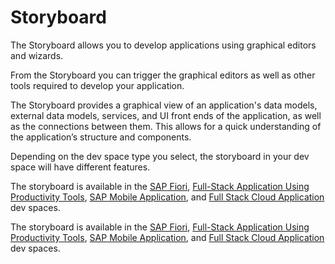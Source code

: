 <!-- loio6ca29416156647d3ad170d5004c9e782 -->

# Storyboard

The Storyboard allows you to develop applications using graphical editors and wizards.

From the Storyboard you can trigger the graphical editors as well as other tools required to develop your application.

The Storyboard provides a graphical view of an application's data models, external data models, services, and UI front ends of the application, as well as the connections between them. This allows for a quick understanding of the application’s structure and components.

Depending on the dev space type you select, the storyboard in your dev space will have different features.

The storyboard is available in the [SAP Fiori](https://help.sap.com/docs/bas/developing-sap-fiori-app-in-sap-business-application-studio/storyboard-in-sap-fiori-dev-space), [Full-Stack Application Using Productivity Tools](https://help.sap.com/docs/bas/developing-business-applications-using-productivity-tools/storyboard), [SAP Mobile Application](https://help.sap.com/doc/f53c64b93e5140918d676b927a3cd65b/Cloud/en-US/docs-en/guides/getting-started/mdk/bas.html), and [Full Stack Cloud Application](https://help.sap.com/docs/bas/developing-cap-application-in-sap-business-application-studio/storyboard-and-project-explorer) dev spaces.

The storyboard is available in the [SAP Fiori](https://help.sap.com/docs/bas/developing-sap-fiori-app-in-sap-business-application-studio/storyboard-in-sap-fiori-dev-space), [Full-Stack Application Using Productivity Tools](https://help.sap.com/docs/bas/developing-business-applications-using-productivity-tools/storyboard), [SAP Mobile Application](https://help.sap.com/doc/f53c64b93e5140918d676b927a3cd65b/Cloud/en-US/docs-en/guides/getting-started/mdk/build-code.html), and [Full Stack Cloud Application](https://help.sap.com/docs/bas/developing-cap-application-in-sap-business-application-studio/storyboard-and-project-explorer) dev spaces.

